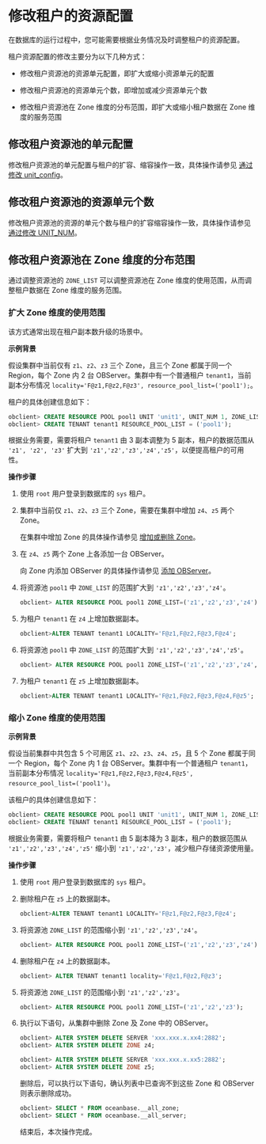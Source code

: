 # 修改租户的资源配置

在数据库的运行过程中，您可能需要根据业务情况及时调整租户的资源配置。

租户资源配置的修改主要分为以下几种方式：

* 修改租户资源池的资源单元配置，即扩大或缩小资源单元的配置

* 修改租户资源池的资源单元个数，即增加或减少资源单元个数

* 修改租户资源池在 Zone 维度的分布范围，即扩大或缩小租户数据在 Zone 维度的服务范围

## 修改租户资源池的单元配置

修改租户资源池的单元配置与租户的扩容、缩容操作一致，具体操作请参见 [通过修改 unit_config](../../7.management/1.scale-out-and-scale-in/3.scale-in-and-scale-out-of-tenant-resources/1.by-modifying-unit_config.md)。

## 修改租户资源池的资源单元个数

修改租户资源池的资源的单元个数与租户的扩容缩容操作一致，具体操作请参见 [通过修改 UNIT_NUM](../../7.management/1.scale-out-and-scale-in/3.scale-in-and-scale-out-of-tenant-resources/2.by-modifying-unit_num.md)。

## 修改租户资源池在 Zone 维度的分布范围

通过调整资源池的 `ZONE_LIST` 可以调整资源池在 Zone 维度的使用范围，从而调整租户数据在 Zone 维度的服务范围。

### 扩大 Zone 维度的使用范围

该方式通常出现在租户副本数升级的场景中。

**示例背景**

假设集群中当前仅有 `z1`、`z2`、`z3` 三个 Zone，且三个 Zone 都属于同一个 Region，每个 Zone 内 2 台 OBServer。集群中有一个普通租户 `tenant1`，当前副本分布情况 `locality='F@z1,F@z2,F@z3', resource_pool_list=('pool1');`。

租户的具体创建信息如下：

```sql
obclient> CREATE RESOURCE POOL pool1 UNIT 'unit1', UNIT_NUM 1, ZONE_LIST ('z1', 'z2', 'z3');
obclient> CREATE TENANT tenant1 RESOURCE_POOL_LIST = ('pool1');
```

根据业务需要，需要将租户 `tenant1` 由 3 副本调整为 5 副本，租户的数据范围从 `'z1', 'z2', 'z3'` 扩大到 `'z1','z2','z3','z4','z5'`，以便提高租户的可用性。

**操作步骤**

1. 使用 `root` 用户登录到数据库的 `sys` 租户。

2. 集群中当前仅 `z1`、`z2`、`z3` 三个 Zone，需要在集群中增加 `z4`、`z5` 两个 Zone。

   在集群中增加 Zone 的具体操作请参见 [增加或删除 Zone](../1.manage-clusters/4.manage-zones-in-a-cluster/2.add-or-remove-a-zone.md)。

3. 在 `z4`、`z5` 两个 Zone 上各添加一台 OBServer。

   向 Zone 内添加 OBServer 的具体操作请参见 [添加 OBServer](../1.manage-clusters/5.manage-observer/1.add-observer.md)。

4. 将资源池 `pool1` 中 `ZONE_LIST` 的范围扩大到 `'z1','z2','z3','z4'`。

   ```sql
   obclient> ALTER RESOURCE POOL pool1 ZONE_LIST=('z1','z2','z3','z4');
   ```

5. 为租户 `tenant1` 在 `z4` 上增加数据副本。

   ```sql
   obclient>ALTER TENANT tenant1 LOCALITY='F@z1,F@z2,F@z3,F@z4';
   ```

6. 将资源池 `pool1` 中 `ZONE_LIST` 的范围扩大到 `'z1','z2','z3','z4','z5'`。

   ```sql
   obclient> ALTER RESOURCE POOL pool1 ZONE_LIST=('z1','z2','z3','z4','z5');
   ```

7. 为租户 `tenant1` 在 `z5` 上增加数据副本。

   ```sql
   obclient>ALTER TENANT tenant1 LOCALITY='F@z1,F@z2,F@z3,F@z4,F@z5';
   ```

### 缩小 Zone 维度的使用范围

**示例背景**

假设当前集群中共包含 5 个可用区 `z1`、`z2`、`z3`、`z4`、`z5`，且 5 个 Zone 都属于同一个 Region，每个 Zone 内 1 台 OBServer。集群中有一个普通租户 `tenant1`，当前副本分布情况 `locality='F@z1,F@z2,F@z3,F@z4,F@z5', resource_pool_list=('pool1')`。

该租户的具体创建信息如下：

```sql
obclient> CREATE RESOURCE POOL pool1 UNIT 'unit1', UNIT_NUM 1, ZONE_LIST ('z1','z2','z3','z4','z5');
obclient> CREATE TENANT tenant1 RESOURCE_POOL_LIST = ('pool1');
```

根据业务需要，需要将租户 `tenant1` 由 5 副本降为 3 副本，租户的数据范围从 `'z1','z2','z3','z4','z5'` 缩小到 `'z1','z2','z3'`，减少租户存储资源使用量。

**操作步骤**

1. 使用 `root` 用户登录到数据库的 `sys` 租户。

2. 删除租户在 `z5` 上的数据副本。

   ```sql
   obclient>ALTER TENANT tenant1 LOCALITY='F@z1,F@z2,F@z3,F@z4';
   ```

3. 将资源池 `ZONE_LIST` 的范围缩小到 `'z1','z2','z3','z4'`。

   ```sql
   obclient> ALTER RESOURCE POOL pool1 ZONE_LIST=('z1','z2','z3','z4');
   ```

4. 删除租户在 `z4` 上的数据副本。

   ```sql
   obclient> ALTER TENANT tenant1 locality='F@z1,F@z2,F@z3';
   ```

5. 将资源池 `ZONE_LIST` 的范围缩小到 `'z1','z2','z3'`。

   ```sql
   obclient> ALTER RESOURCE POOL pool1 ZONE_LIST=('z1','z2','z3');
   ```

6. 执行以下语句，从集群中删除 Zone 及 Zone 中的 OBServer。

   ```sql
   obclient> ALTER SYSTEM DELETE SERVER 'xxx.xxx.x.xx4:2882';
   obclient> ALTER SYSTEM DELETE ZONE z4;
   
   obclient> ALTER SYSTEM DELETE SERVER 'xxx.xxx.x.xx5:2882';
   obclient> ALTER SYSTEM DELETE ZONE z5;
   ```

   删除后，可以执行以下语句，确认列表中已查询不到这些 Zone 和 OBServer 则表示删除成功。

   ```sql
   obclient> SELECT * FROM oceanbase.__all_zone;
   obclient> SELECT * FROM oceanbase.__all_server;
   ```

   结束后，本次操作完成。
